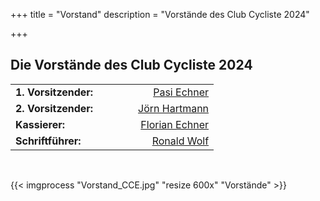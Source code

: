 +++
title = "Vorstand"
description = "Vorstände des Club Cycliste 2024"

+++

## Die Vorstände des Club Cycliste 2024

|                         |                                                       |
| :---------------------- | ----------------:                                     |
| **1. Vorsitzender:**    | [Pasi Echner](../../../de/authors/pasi-echner/)       |
| **2. Vorsitzender:**  &nbsp;&nbsp;&nbsp;&nbsp;&nbsp;&nbsp;&nbsp;&nbsp;&nbsp;&nbsp;&nbsp;&nbsp;  | [Jörn Hartmann](../../../de/authors/joern-hartmann/)     |
| **Kassierer:**          | [Florian Echner](../../../de/authors/flo-echner/)     |
| **Schriftführer:**      | [Ronald Wolf](../../../de/authors/roland-wolf/)       |

&nbsp;

{{< imgprocess "Vorstand_CCE.jpg" "resize 600x" "Vorstände" >}}

&nbsp;
